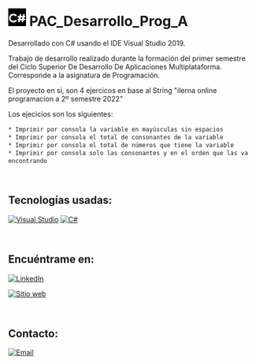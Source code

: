 # [![PAC_Desarrollo_Prog_A](https://github.com/Zafion/3_Raya_Por_Consola/blob/main/recursos/C%23_36.png)](https://github.com/Zafion/PAC_Desarrollo_Prog_A) PAC_Desarrollo_Prog_A

Desarrollado con C# usando el IDE Visual Studio 2019.

Trabajo de desarrollo realizado durante la formación del primer semestre del Ciclo Superior De Desarrollo De Aplicaciones Multiplataforma.
Corresponde a la asignatura de Programación.

El proyecto en si, son 4 ejercicos en base al String "ilerna online programacion a 2º semestre 2022"

Los ejecicios son los siguientes:

	* Imprimir por consola la variable en mayúsculas sin espacios
	* Imprimir por consola el total de consonantes de la variable
	* Imprimir por consola el total de números que tiene la variable
	* Imprimir por consola solo las consonantes y en el orden que las va encontrando


</br>

## Tecnologías usadas:

[![Visual Studio](https://img.shields.io/badge/Visual%20Studio-5C2D91?style=for-the-badge&logo=visual-studio&logoColor=white&labelColor=101010)]()
[![C#](https://img.shields.io/badge/C%23-239120?style=for-the-badge&logo=c-sharp&logoColor=white&labelColor=101010)]()

</br>

## Encuéntrame en:

[![LinkedIn](https://img.shields.io/badge/LinkedIn-Jose_Luis_Montanana_Llopis-0077B5?style=for-the-badge&logo=linkedin&logoColor=white&labelColor=101010)](https://www.linkedin.com/in/jose-luis-monta%C3%B1ana-llopis-116941172/)

[![Sitio web](https://img.shields.io/badge/zafion.github.io-4CAF50?style=for-the-badge&logo=google-chrome&logoColor=white&labelColor=101010)](https://zafion.github.io/)

</br>

## Contacto:

[![Email](https://img.shields.io/badge/Email-email_personal-D14836?style=for-the-badge&logo=gmail&logoColor=white&labelColor=101010)](mailto:zafion@gmail.com)

</br>